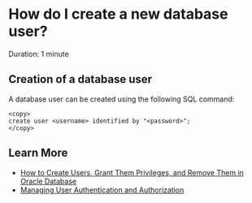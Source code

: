 # How do I create a new database user?
Duration: 1 minute

## Creation of a database user

A database user can be created using the following SQL command:

```
<copy>
create user <username> identified by "<password>";
</copy>
```

## Learn More

* [How to Create Users, Grant Them Privileges, and Remove Them in Oracle Database](https://blogs.oracle.com/sql/post/how-to-create-users-grant-them-privileges-and-remove-them-in-oracle-database)
* [Managing User Authentication and Authorization](https://docs.oracle.com/en/database/oracle/oracle-database/21/dbseg/part_1.html)


